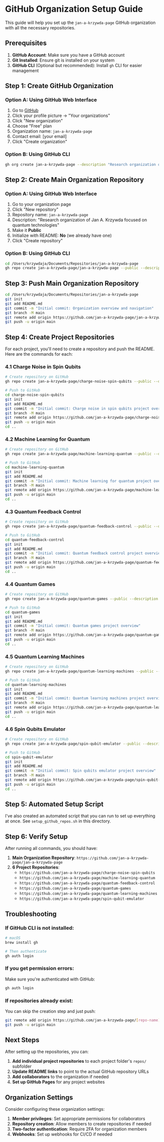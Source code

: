 # GitHub Organization Setup Guide

This guide will help you set up the `jan-a-krzywda-page` GitHub organization with all the necessary repositories.

## Prerequisites

1. **GitHub Account**: Make sure you have a GitHub account
2. **Git Installed**: Ensure git is installed on your system
3. **GitHub CLI** (Optional but recommended): Install `gh` CLI for easier management

## Step 1: Create GitHub Organization

### Option A: Using GitHub Web Interface
1. Go to [GitHub](https://github.com)
2. Click your profile picture → "Your organizations"
3. Click "New organization"
4. Choose "Free" plan
5. Organization name: `jan-a-krzywda-page`
6. Contact email: [your email]
7. Click "Create organization"

### Option B: Using GitHub CLI
```bash
gh org create jan-a-krzywda-page --description "Research organization of Jan A. Krzywda focused on quantum technologies"
```

## Step 2: Create Main Organization Repository

### Option A: Using GitHub Web Interface
1. Go to your organization page
2. Click "New repository"
3. Repository name: `jan-a-krzywda-page`
4. Description: "Research organization of Jan A. Krzywda focused on quantum technologies"
5. Make it **Public**
6. Initialize with README: **No** (we already have one)
7. Click "Create repository"

### Option B: Using GitHub CLI
```bash
cd /Users/krzywdaja/Documents/Repositories/jan-a-krzywda-page
gh repo create jan-a-krzywda-page/jan-a-krzywda-page --public --description "Research organization of Jan A. Krzywda focused on quantum technologies"
```

## Step 3: Push Main Organization Repository

```bash
cd /Users/krzywdaja/Documents/Repositories/jan-a-krzywda-page
git init
git add README.md
git commit -m "Initial commit: Organization overview and navigation"
git branch -M main
git remote add origin https://github.com/jan-a-krzywda-page/jan-a-krzywda-page.git
git push -u origin main
```

## Step 4: Create Project Repositories

For each project, you'll need to create a repository and push the README. Here are the commands for each:

### 4.1 Charge Noise in Spin Qubits

```bash
# Create repository on GitHub
gh repo create jan-a-krzywda-page/charge-noise-spin-qubits --public --description "Arguably the biggest obstacle to large scale spin qubit device. Experimental characterization and ab-initio simulation"

# Push to GitHub
cd charge-noise-spin-qubits
git init
git add README.md
git commit -m "Initial commit: Charge noise in spin qubits project overview"
git branch -M main
git remote add origin https://github.com/jan-a-krzywda-page/charge-noise-spin-qubits.git
git push -u origin main
cd ..
```

### 4.2 Machine Learning for Quantum

```bash
# Create repository on GitHub
gh repo create jan-a-krzywda-page/machine-learning-quantum --public --description "Classical machine learning methods for processing and simulating quantum systems and devices from sparse data"

# Push to GitHub
cd machine-learning-quantum
git init
git add README.md
git commit -m "Initial commit: Machine learning for quantum project overview"
git branch -M main
git remote add origin https://github.com/jan-a-krzywda-page/machine-learning-quantum.git
git push -u origin main
cd ..
```

### 4.3 Quantum Feedback Control

```bash
# Create repository on GitHub
gh repo create jan-a-krzywda-page/quantum-feedback-control --public --description "Qubits suffer from dynamical noise. We deploy real-life FPGA controller to track down and correct random fluctuations"

# Push to GitHub
cd quantum-feedback-control
git init
git add README.md
git commit -m "Initial commit: Quantum feedback control project overview"
git branch -M main
git remote add origin https://github.com/jan-a-krzywda-page/quantum-feedback-control.git
git push -u origin main
cd ..
```

### 4.4 Quantum Games

```bash
# Create repository on GitHub
gh repo create jan-a-krzywda-page/quantum-games --public --description "Games drive progress, from chess to computer graphics. Now the time has come to quantum technologies"

# Push to GitHub
cd quantum-games
git init
git add README.md
git commit -m "Initial commit: Quantum games project overview"
git branch -M main
git remote add origin https://github.com/jan-a-krzywda-page/quantum-games.git
git push -u origin main
cd ..
```

### 4.5 Quantum Learning Machines

```bash
# Create repository on GitHub
gh repo create jan-a-krzywda-page/quantum-learning-machines --public --description "Practical use of noisy quantum devices for data-driven learning, reinforcement learning and generative AI"

# Push to GitHub
cd quantum-learning-machines
git init
git add README.md
git commit -m "Initial commit: Quantum learning machines project overview"
git branch -M main
git remote add origin https://github.com/jan-a-krzywda-page/quantum-learning-machines.git
git push -u origin main
cd ..
```

### 4.6 Spin Qubits Emulator

```bash
# Create repository on GitHub
gh repo create jan-a-krzywda-page/spin-qubit-emulator --public --description "Spin qubit are complex. Lots of data is needed for autonomous tuning and new algorithms dev. Digital twin is needed for that"

# Push to GitHub
cd spin-qubit-emulator
git init
git add README.md
git commit -m "Initial commit: Spin qubits emulator project overview"
git branch -M main
git remote add origin https://github.com/jan-a-krzywda-page/spin-qubit-emulator.git
git push -u origin main
cd ..
```

## Step 5: Automated Setup Script

I've also created an automated script that you can run to set up everything at once. See `setup_github_repos.sh` in this directory.

## Step 6: Verify Setup

After running all commands, you should have:

1. **Main Organization Repository**: `https://github.com/jan-a-krzywda-page/jan-a-krzywda-page`
2. **6 Project Repositories**:
   - `https://github.com/jan-a-krzywda-page/charge-noise-spin-qubits`
   - `https://github.com/jan-a-krzywda-page/machine-learning-quantum`
   - `https://github.com/jan-a-krzywda-page/quantum-feedback-control`
   - `https://github.com/jan-a-krzywda-page/quantum-games`
   - `https://github.com/jan-a-krzywda-page/quantum-learning-machines`
   - `https://github.com/jan-a-krzywda-page/spin-qubit-emulator`

## Troubleshooting

### If GitHub CLI is not installed:
```bash
# macOS
brew install gh

# Then authenticate
gh auth login
```

### If you get permission errors:
Make sure you're authenticated with GitHub:
```bash
gh auth login
```

### If repositories already exist:
You can skip the creation step and just push:
```bash
git remote add origin https://github.com/jan-a-krzywda-page/[repo-name].git
git push -u origin main
```

## Next Steps

After setting up the repositories, you can:

1. **Add individual project repositories** to each project folder's `repos/` subfolder
2. **Update README links** to point to the actual GitHub repository URLs
3. **Add collaborators** to the organization if needed
4. **Set up GitHub Pages** for any project websites

## Organization Settings

Consider configuring these organization settings:

1. **Member privileges**: Set appropriate permissions for collaborators
2. **Repository creation**: Allow members to create repositories if needed
3. **Two-factor authentication**: Require 2FA for organization members
4. **Webhooks**: Set up webhooks for CI/CD if needed
